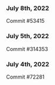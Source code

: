 ### July 8th, 2022

Commit #53415

### July 5th, 2022

Commit #314353


### July 4th, 2022

Commit #72281
